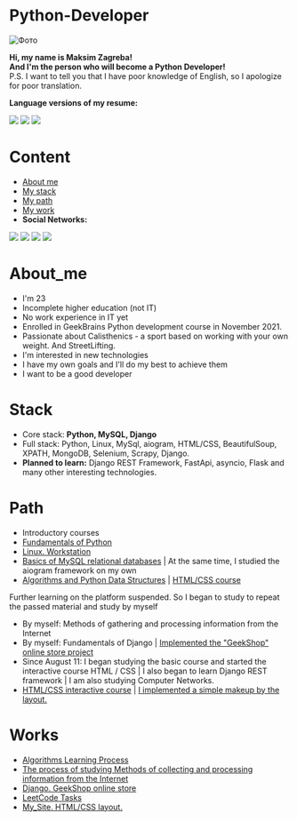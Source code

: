 # Python-Developer
<p> <img src="https://media-exp1.licdn.com/dms/image/C4D03AQHtzb07AUtB2Q/profile-displayphoto-shrink_800_800/0/1661078784901?e=1666828800&v=beta&t=BqRlkd3ZMIXKcARAj24B31cw8DRh9DrFIIdkj5n2Ick" alt="Фото"></p>
<p><b>Hi, my name is Maksim Zagreba! <br>And I'm the person who will become a Python Developer!</b><br>
 P.S. I want to tell you that I have poor knowledge of English, so I apologize for poor translation.<br></p>
<b>Language versions of my resume:</b>
<p><a href="https://github.com/finger-to-the-sky/resume"><img src="https://cdn-icons-png.flaticon.com/32/555/555417.png"><a/>
<a href="https://github.com/finger-to-the-sky/resume/tree/Russian"><img src="https://cdn-icons-png.flaticon.com/32/555/555451.png"><a/>
<a href="https://github.com/finger-to-the-sky/resume/tree/Ukrainian"><img src="https://cdn-icons-png.flaticon.com/32/206/206707.png"><a/></p>


# Content

- [About me](#About_me)
- [My stack](#Stack)
- [My path](#Path)
- [My work](#Works)
- <b>Social Networks:</b>

<a href="https://www.linkedin.com/in/maxim-zaghreba-6636a0231/"><img src="https://cdn-icons-png.flaticon.com/32/145/145807.png"><a/>
<a href="https://t.me/ZagMakk"><img src="https://cdn-icons-png.flaticon.com/32/2111/2111646.png"><a/>
<a href="https://www.instagram.com/maksim_zaghreba/"><img src="https://cdn-icons-png.flaticon.com/32/2111/2111463.png"><a/>
<a href="https://www.facebook.com/profile.php?id=100028229644209"><img src="https://cdn-icons-png.flaticon.com/32/1384/1384053.png"><a/>


# About_me

- I'm 23
- Incomplete higher education (not IT)
- No work experience in IT yet
- Enrolled in GeekBrains Python development course in November 2021.
- Passionate about Calisthenics - a sport based on working with your own weight. And StreetLifting.
- I'm interested in new technologies
- I have my own goals and I'll do my best to achieve them
- I want to be a good developer



# Stack

- Core stack: <b>Python, MySQL, Django</b>
- Full stack: Python, Linux, MySql, aiogram, HTML/CSS, BeautifulSoup, XPATH, MongoDB, Selenium, Scrapy, Django.<br>
- <b>Planned to learn:</b> Django REST Framework, FastApi, asyncio, Flask and many other interesting technologies.



# Path

- Introductory courses
- <a href='https://drive.google.com/file/d/1SDKgSSX7E5KNRFqblBbqHfkghNs22re2/view'>Fundamentals of Python</a>
- <a href='https://drive.google.com/file/d/1SdMRiEV2-m3mg56VUNTKlxnXt2YNEr0O/view?usp=sharing'>Linux. Workstation</a>
- <a href="https://drive.google.com/file/d/1AVcj_mptVeTrRq2Fuzum21eMn4UXN8jz/view?usp=sharing">Basics of MySQL relational databases</a> | At the same time, I studied the aiogram framework on my own
- <a href="https://drive.google.com/file/d/1QnGBOa1SVIbzj30FfV1QlFQwkEbO5iTl/view?usp=sharing">Algorithms and Python Data Structures</a> | <a href="https://drive.google.com/file/d/1iN0CFkrW7LW8li2QCzS4CHEsNFJOZYOG/view?usp=sharing">HTML/CSS course</a>
<p>Further learning on the platform suspended. So I began to study to repeat the passed material and study by myself</p>

- By myself: Methods of gathering and processing information from the Internet
- By myself: Fundamentals of Django | <a href="https://github.com/finger-to-the-sky/geekshop-server">Implemented the "GeekShop" online store project</a>
- Since August 11: I began studying the basic course and started the interactive course HTML / CSS | I also began to learn Django REST framework | I am also studying Computer Networks.
- <a href="">HTML/CSS interactive course</a> | <a href="https://github.com/finger-to-the-sky/My_Site">I implemented a simple makeup by the layout.</a>


# Works

- <a href="https://github.com/finger-to-the-sky/Algorithms">Algorithms Learning Process</a>
- <a href="https://github.com/finger-to-the-sky/Methods_Parsing_Scraping">The process of studying Methods of collecting and processing information from the Internet</a>
- <a href="https://github.com/finger-to-the-sky/geekshop-server">Django. GeekShop online store</a>
- <a href="https://github.com/finger-to-the-sky/LeetCode">LeetCode Tasks</a>
- <a href="https://github.com/finger-to-the-sky/My_Site">My_Site. HTML/CSS layout.</a>



